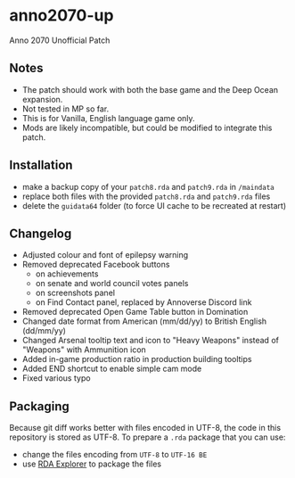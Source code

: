 # anno2070-up

Anno 2070 Unofficial Patch

## Notes

* The patch should work with both the base game and the Deep Ocean expansion.
* Not tested in MP so far.
* This is for Vanilla, English language game only.
* Mods are likely incompatible, but could be modified to integrate this patch.

## Installation

* make a backup copy of your `patch8.rda` and `patch9.rda` in `/maindata`
* replace both files with the provided `patch8.rda` and `patch9.rda` files
* delete the `guidata64` folder (to force UI cache to be recreated at restart)

## Changelog

* Adjusted colour and font of epilepsy warning
* Removed deprecated Facebook buttons
  * on achievements
  * on senate and world council votes panels
  * on screenshots panel
  * on Find Contact panel, replaced by Annoverse Discord link
* Removed deprecated Open Game Table button in Domination
* Changed date format from American (mm/dd/yy) to British English (dd/mm/yy)
* Changed Arsenal tooltip text and icon to "Heavy Weapons" instead of "Weapons" with Ammunition icon
* Added in-game production ratio in production building tooltips
* Added END shortcut to enable simple cam mode
* Fixed various typo

## Packaging

Because git diff works better with files encoded in UTF-8, the code in this repository is stored as
UTF-8. To prepare a `.rda` package that you can use:

* change the files encoding from `UTF-8` to `UTF-16 BE`
* use [RDA Explorer](https://github.com/lysannschlegel/RDAExplorer) to package the files
